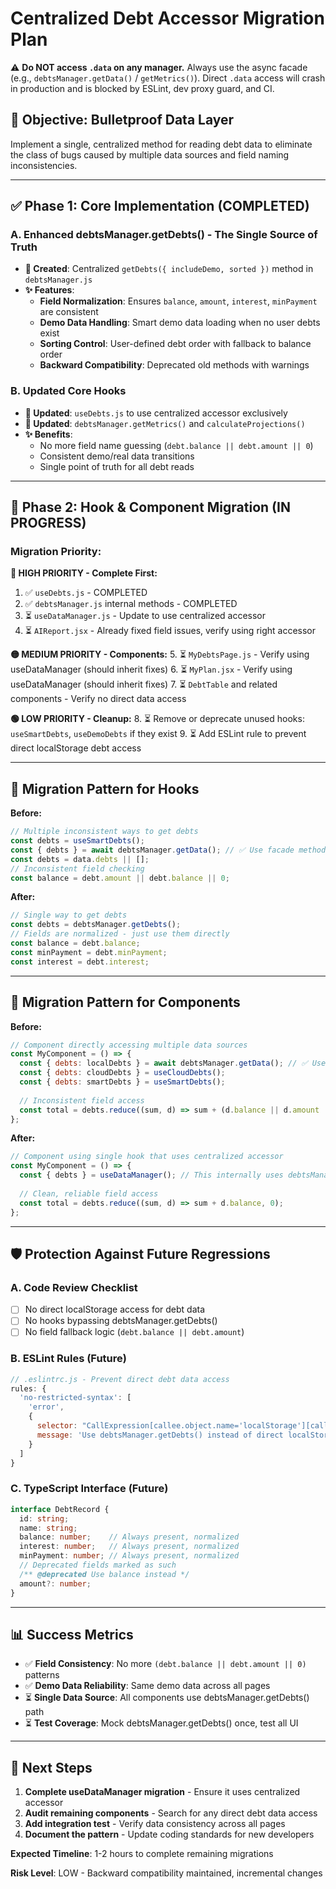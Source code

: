 # Centralized Debt Accessor Migration Plan

⚠️ **Do NOT access `.data` on any manager.** Always use the async facade (e.g., `debtsManager.getData()` / `getMetrics()`). Direct `.data` access will crash in production and is blocked by ESLint, dev proxy guard, and CI.

## 🎯 **Objective: Bulletproof Data Layer**

Implement a single, centralized method for reading debt data to eliminate the class of bugs caused by multiple data sources and field naming inconsistencies.

---

## ✅ **Phase 1: Core Implementation (COMPLETED)**

### **A. Enhanced debtsManager.getDebts() - The Single Source of Truth**
- **🔧 Created**: Centralized `getDebts({ includeDemo, sorted })` method in `debtsManager.js`
- **✨ Features**:
  - **Field Normalization**: Ensures `balance`, `amount`, `interest`, `minPayment` are consistent
  - **Demo Data Handling**: Smart demo data loading when no user debts exist
  - **Sorting Control**: User-defined debt order with fallback to balance order
  - **Backward Compatibility**: Deprecated old methods with warnings

### **B. Updated Core Hooks**
- **🔧 Updated**: `useDebts.js` to use centralized accessor exclusively
- **🔧 Updated**: `debtsManager.getMetrics()` and `calculateProjections()` 
- **✨ Benefits**:
  - No more field name guessing (`debt.balance || debt.amount || 0`)
  - Consistent demo/real data transitions
  - Single point of truth for all debt reads

---

## 🔄 **Phase 2: Hook & Component Migration (IN PROGRESS)**

### **Migration Priority:**

**🚨 HIGH PRIORITY - Complete First:**
1. ✅ `useDebts.js` - COMPLETED
2. ✅ `debtsManager.js` internal methods - COMPLETED  
3. ⏳ `useDataManager.js` - Update to use centralized accessor
4. ⏳ `AIReport.jsx` - Already fixed field issues, verify using right accessor

**🟡 MEDIUM PRIORITY - Components:**
5. ⏳ `MyDebtsPage.js` - Verify using useDataManager (should inherit fixes)
6. ⏳ `MyPlan.jsx` - Verify using useDataManager (should inherit fixes)
7. ⏳ `DebtTable` and related components - Verify no direct data access

**🟢 LOW PRIORITY - Cleanup:**
8. ⏳ Remove or deprecate unused hooks: `useSmartDebts`, `useDemoDebts` if they exist
9. ⏳ Add ESLint rule to prevent direct localStorage debt access

---

## 🔧 **Migration Pattern for Hooks**

**Before:**
```javascript
// Multiple inconsistent ways to get debts
const debts = useSmartDebts(); 
const { debts } = await debtsManager.getData(); // ✅ Use facade method
const debts = data.debts || [];
// Inconsistent field checking
const balance = debt.amount || debt.balance || 0;
```

**After:**
```javascript  
// Single way to get debts
const debts = debtsManager.getDebts(); 
// Fields are normalized - just use them directly
const balance = debt.balance;
const minPayment = debt.minPayment;
const interest = debt.interest;
```

---

## 🔧 **Migration Pattern for Components**

**Before:**
```javascript
// Component directly accessing multiple data sources
const MyComponent = () => {
  const { debts: localDebts } = await debtsManager.getData(); // ✅ Use facade method
  const { debts: cloudDebts } = useCloudDebts();
  const { debts: smartDebts } = useSmartDebts();
  
  // Inconsistent field access
  const total = debts.reduce((sum, d) => sum + (d.balance || d.amount || 0), 0);
};
```

**After:**
```javascript
// Component using single hook that uses centralized accessor  
const MyComponent = () => {
  const { debts } = useDataManager(); // This internally uses debtsManager.getDebts()
  
  // Clean, reliable field access
  const total = debts.reduce((sum, d) => sum + d.balance, 0);
};
```

---

## 🛡️ **Protection Against Future Regressions**

### **A. Code Review Checklist**
- [ ] No direct localStorage access for debt data
- [ ] No hooks bypassing debtsManager.getDebts()
- [ ] No field fallback logic (`debt.balance || debt.amount`)

### **B. ESLint Rules (Future)**
```javascript
// .eslintrc.js - Prevent direct debt data access
rules: {
  'no-restricted-syntax': [
    'error',
    {
      selector: "CallExpression[callee.object.name='localStorage'][callee.property.name='getItem'][arguments.0.value=/debt/i]",
      message: 'Use debtsManager.getDebts() instead of direct localStorage access'
    }
  ]
}
```

### **C. TypeScript Interface (Future)**
```typescript
interface DebtRecord {
  id: string;
  name: string;
  balance: number;    // Always present, normalized
  interest: number;   // Always present, normalized  
  minPayment: number; // Always present, normalized
  // Deprecated fields marked as such
  /** @deprecated Use balance instead */ 
  amount?: number;
}
```

---

## 📊 **Success Metrics**

- ✅ **Field Consistency**: No more `(debt.balance || debt.amount || 0)` patterns
- ✅ **Demo Data Reliability**: Same demo data across all pages  
- ⏳ **Single Data Source**: All components use debtsManager.getDebts() path
- ⏳ **Test Coverage**: Mock debtsManager.getDebts() once, test all UI

---

## 🚀 **Next Steps**

1. **Complete useDataManager migration** - Ensure it uses centralized accessor
2. **Audit remaining components** - Search for any direct debt data access
3. **Add integration test** - Verify data consistency across all pages
4. **Document the pattern** - Update coding standards for new developers

**Expected Timeline**: 1-2 hours to complete remaining migrations

**Risk Level**: LOW - Backward compatibility maintained, incremental changes